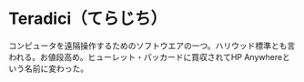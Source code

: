 # Teradici（てらじち）
コンピュータを遠隔操作するためのソフトウエアの一つ。ハリウッド標準とも言われる。お値段高め。ヒューレット・パッカードに買収されてHP Anywhereという名前に変わった。